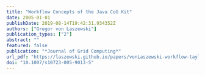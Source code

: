 ```yaml
---
title: "Workflow Concepts of the Java CoG Kit"
date: 2005-01-01
publishDate: 2019-08-14T19:42:31.934352Z
authors: ["Gregor von Laszewski"]
publication_types: ["2"]
abstract: ""
featured: false
publication: "*Journal of Grid Computing*"
url_pdf: "https://laszewski.github.io/papers/vonLaszewski-workflow-taylor-anl.pdf"
doi: "10.1007/s10723-005-9013-5"
---
```


